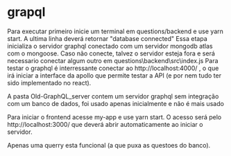 # grapql

Para executar primeiro inicie um terminal em questions/backend e use yarn start. A ultima linha deverá retornar "database connected"
Essa etapa inicializa o servidor graphql conectado com um servidor mongodb atlas com o mongoose. 
Caso não conecte, talvez o servidor esteja fora e será necessario conectar algum outro em questions\backend\src\index.js
Para testar o graphql é interressante conectar ao http://localhost:4000/ , o que irá iniciar a interface da apollo que permite testar a API (e por nem tudo ter sido implementado no react). 


A pasta Old-GraphQL_server contem um servidor graphql sem integração com um banco de dados, foi usado apenas inicialmente e não é mais usado


Para iniciar o frontend acesse my-app e use yarn start. O acesso será pelo http://localhost:3000/ que deverá abrir automaticamente ao iniciar o servidor.


Apenas uma querry esta funcional (a que puxa as questoes do banco). 